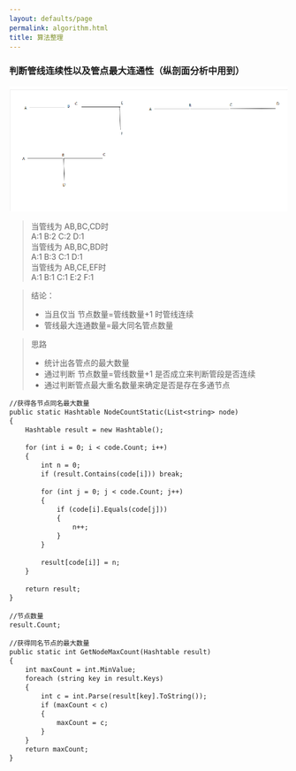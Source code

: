 ```yaml
---
layout: defaults/page
permalink: algorithm.html
title: 算法整理
---
```



### 判断管线连续性以及管点最大连通性（纵剖面分析中用到）

![alt 属性文本](../theme/img/29.png)

>当管线为 AB,BC,CD时  
> A:1 B:2 C:2 D:1  
>当管线为 AB,BC,BD时  
> A:1 B:3 C:1 D:1  
>当管线为 AB,CE,EF时  
> A:1 B:1 C:1 E:2 F:1  

>结论：
> + 当且仅当 节点数量=管线数量+1 时管线连续
> + 管线最大连通数量=最大同名管点数量

>思路
> + 统计出各管点的最大数量
> + 通过判断 节点数量=管线数量+1 是否成立来判断管段是否连续
> + 通过判断管点最大重名数量来确定是否是存在多通节点

```text
//获得各节点同名最大数量
public static Hashtable NodeCountStatic(List<string> node)
{
    Hashtable result = new Hashtable();

    for (int i = 0; i < code.Count; i++)
    {
        int n = 0;
        if (result.Contains(code[i])) break;

        for (int j = 0; j < code.Count; j++)
        {
            if (code[i].Equals(code[j]))
            {
                n++;
            }
        }

        result[code[i]] = n;
    }

    return result;
}

//节点数量
result.Count;

//获得同名节点的最大数量
public static int GetNodeMaxCount(Hashtable result)
{
    int maxCount = int.MinValue;
    foreach (string key in result.Keys)
    {
        int c = int.Parse(result[key].ToString());
        if (maxCount < c)
        {
            maxCount = c;
        }
    }
    return maxCount;
}
```

